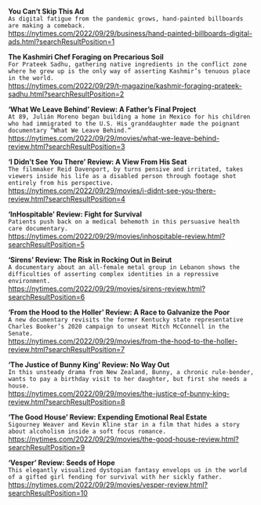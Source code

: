 **You Can’t Skip This Ad**\
`As digital fatigue from the pandemic grows, hand-painted billboards are making a comeback.`\
https://nytimes.com/2022/09/29/business/hand-painted-billboards-digital-ads.html?searchResultPosition=1

**The Kashmiri Chef Foraging on Precarious Soil**\
`For Prateek Sadhu, gathering native ingredients in the conflict zone where he grew up is the only way of asserting Kashmir’s tenuous place in the world.`\
https://nytimes.com/2022/09/29/t-magazine/kashmir-foraging-prateek-sadhu.html?searchResultPosition=2

**‘What We Leave Behind’ Review: A Father’s Final Project**\
`At 89, Julián Moreno began building a home in Mexico for his children who had immigrated to the U.S. His granddaughter made the poignant documentary “What We Leave Behind.”`\
https://nytimes.com/2022/09/29/movies/what-we-leave-behind-review.html?searchResultPosition=3

**‘I Didn’t See You There’ Review: A View From His Seat**\
`The filmmaker Reid Davenport, by turns pensive and irritated, takes viewers inside his life as a disabled person through footage shot entirely from his perspective.`\
https://nytimes.com/2022/09/29/movies/i-didnt-see-you-there-review.html?searchResultPosition=4

**‘InHospitable’ Review: Fight for Survival**\
`Patients push back on a medical behemoth in this persuasive health care documentary.`\
https://nytimes.com/2022/09/29/movies/inhospitable-review.html?searchResultPosition=5

**‘Sirens’ Review: The Risk in Rocking Out in Beirut**\
`A documentary about an all-female metal group in Lebanon shows the difficulties of asserting complex identities in a repressive environment.`\
https://nytimes.com/2022/09/29/movies/sirens-review.html?searchResultPosition=6

**‘From the Hood to the Holler’ Review: A Race to Galvanize the Poor**\
`A new documentary revisits the former Kentucky state representative Charles Booker’s 2020 campaign to unseat Mitch McConnell in the Senate.`\
https://nytimes.com/2022/09/29/movies/from-the-hood-to-the-holler-review.html?searchResultPosition=7

**‘The Justice of Bunny King’ Review: No Way Out**\
`In this unsteady drama from New Zealand, Bunny, a chronic rule-bender, wants to pay a birthday visit to her daughter, but first she needs a house.`\
https://nytimes.com/2022/09/29/movies/the-justice-of-bunny-king-review.html?searchResultPosition=8

**‘The Good House’ Review: Expending Emotional Real Estate**\
`Sigourney Weaver and Kevin Kline star in a film that hides a story about alcoholism inside a soft focus romance.`\
https://nytimes.com/2022/09/29/movies/the-good-house-review.html?searchResultPosition=9

**‘Vesper’ Review: Seeds of Hope**\
`This elegantly visualized dystopian fantasy envelops us in the world of a gifted girl fending for survival with her sickly father.`\
https://nytimes.com/2022/09/29/movies/vesper-review.html?searchResultPosition=10

